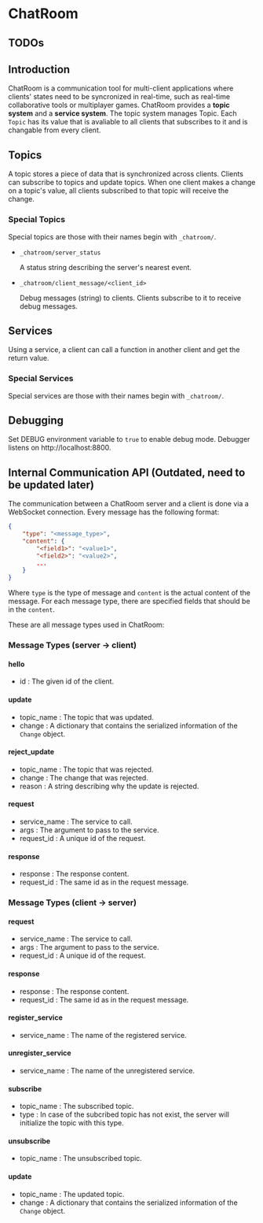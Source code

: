 # ChatRoom
 
## TODOs

## Introduction

ChatRoom is a communication tool for multi-client applications where clients' states need to be syncronized in real-time, such as real-time collaborative tools or multiplayer games. ChatRoom provides a **topic system** and a **service system**. The topic system manages Topic. Each `Topic` has its value that is avaliable to all clients that subscribes to it and is changable from every client.

## Topics

A topic stores a piece of data that is synchronized across clients. Clients can subscribe to topics and update topics. When one client makes a change on a topic's value, all clients subscribed to that topic will receive the change.

### Special Topics

Special topics are those with their names begin with `_chatroom/`.

* `_chatroom/server_status` 

    A status string describing the server's nearest event.
* `_chatroom/client_message/<client_id>` 
    
    Debug messages (string) to clients. Clients subscribe to it to receive debug messages.

## Services

Using a service, a client can call a function in another client and get the return value.

### Special Services

Special services are those with their names begin with `_chatroom/`.

## Debugging

Set DEBUG environment variable to `true` to enable debug mode. Debugger listens on http://localhost:8800.

## Internal Communication API (Outdated, need to be updated later)

The communication between a ChatRoom server and a client is done via a WebSocket connection. Every message has the following format:

```json
{
    "type": "<message_type>",
    "content": {
        "<field1>": "<value1>",
        "<field2>": "<value2>",
        ...
    }
}
```

Where `type` is the type of message and `content` is the actual content of the message. For each message type, there are specified fields that should be in the `content`.

These are all message types used in ChatRoom:

### Message Types (server -> client)

#### hello

- id : The given id of the client.

#### update

- topic_name : The topic that was updated.
- change : A dictionary that contains the serialized information of the `Change` object.

#### reject_update

- topic_name : The topic that was rejected.
- change : The change that was rejected.
- reason : A string describing why the update is rejected.

#### request

- service_name : The service to call.
- args : The argument to pass to the service.
- request_id : A unique id of the request.

#### response

- response : The response content.
- request_id : The same id as in the request message.

### Message Types (client -> server)

#### request

- service_name : The service to call.
- args : The argument to pass to the service.
- request_id : A unique id of the request.

#### response

- response : The response content.
- request_id : The same id as in the request message.

#### register_service

- service_name : The name of the registered service.

#### unregister_service

- service_name : The name of the unregistered service.

#### subscribe

- topic_name : The subscribed topic.
- type : In case of the subcribed topic has not exist, the server will initialize the topic with this type.

#### unsubscribe

- topic_name : The unsubscribed topic.

#### update

- topic_name : The updated topic.
- change : A dictionary that contains the serialized information of the `Change` object.